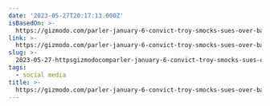 ```yaml
---
date: '2023-05-27T20:17:13.000Z'
isBasedOn: >-
  https://gizmodo.com/parler-january-6-convict-troy-smocks-sues-over-ban-1850479781
link: >-
  https://gizmodo.com/parler-january-6-convict-troy-smocks-sues-over-ban-1850479781
slug: >-
  2023-05-27-httpsgizmodocomparler-january-6-convict-troy-smocks-sues-over-ban-1850479781
tags:
  - social media
title: >-
  https://gizmodo.com/parler-january-6-convict-troy-smocks-sues-over-ban-1850479781
---
```


